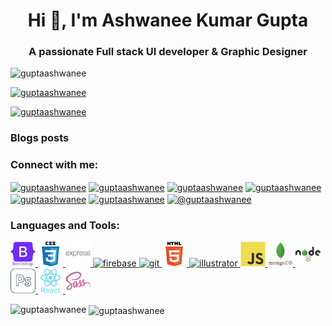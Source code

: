 <h1 align="center">Hi 👋, I'm Ashwanee Kumar Gupta</h1>
<h3 align="center">A passionate Full stack UI developer & Graphic Designer</h3>

<p align="left"> <img src="https://komarev.com/ghpvc/?username=guptaashwanee&label=Profile%20views&color=0e75b6&style=flat" alt="guptaashwanee" /> </p>

<p align="left"> <a href="https://github.com/ryo-ma/github-profile-trophy"><img src="https://github-profile-trophy.vercel.app/?username=guptaashwanee" alt="guptaashwanee" /></a> </p>

<p align="left"> <a href="https://twitter.com/guptaashwanee" target="blank"><img src="https://img.shields.io/twitter/follow/guptaashwanee?logo=twitter&style=for-the-badge" alt="guptaashwanee" /></a> </p>

### Blogs posts
<!-- BLOG-POST-LIST:START -->
<!-- BLOG-POST-LIST:END -->

<h3 align="left">Connect with me:</h3>
<p align="left">
<a href="https://twitter.com/guptaashwanee" target="blank"><img align="center" src="https://cdn.jsdelivr.net/npm/simple-icons@3.0.1/icons/twitter.svg" alt="guptaashwanee" height="30" width="40" /></a>
<a href="https://linkedin.com/in/guptaashwanee" target="blank"><img align="center" src="https://cdn.jsdelivr.net/npm/simple-icons@3.0.1/icons/linkedin.svg" alt="guptaashwanee" height="30" width="40" /></a>
<a href="https://fb.com/guptaashwanee" target="blank"><img align="center" src="https://cdn.jsdelivr.net/npm/simple-icons@3.0.1/icons/facebook.svg" alt="guptaashwanee" height="30" width="40" /></a>
<a href="https://instagram.com/guptaashwanee" target="blank"><img align="center" src="https://cdn.jsdelivr.net/npm/simple-icons@3.0.1/icons/instagram.svg" alt="guptaashwanee" height="30" width="40" /></a>
<a href="https://dribbble.com/guptaashwanee" target="blank"><img align="center" src="https://cdn.jsdelivr.net/npm/simple-icons@3.0.1/icons/dribbble.svg" alt="guptaashwanee" height="30" width="40" /></a>
<a href="https://www.behance.net/guptaashwanee" target="blank"><img align="center" src="https://cdn.jsdelivr.net/npm/simple-icons@3.0.1/icons/behance.svg" alt="guptaashwanee" height="30" width="40" /></a>
<a href="https://medium.com/@guptaashwanee" target="blank"><img align="center" src="https://cdn.jsdelivr.net/npm/simple-icons@3.0.1/icons/medium.svg" alt="@guptaashwanee" height="30" width="40" /></a>
</p>

<h3 align="left">Languages and Tools:</h3>
<p align="left"> <a href="https://getbootstrap.com" target="_blank"> <img src="https://raw.githubusercontent.com/devicons/devicon/master/icons/bootstrap/bootstrap-plain-wordmark.svg" alt="bootstrap" width="40" height="40"/> </a> <a href="https://www.w3schools.com/css/" target="_blank"> <img src="https://raw.githubusercontent.com/devicons/devicon/master/icons/css3/css3-original-wordmark.svg" alt="css3" width="40" height="40"/> </a> <a href="https://expressjs.com" target="_blank"> <img src="https://raw.githubusercontent.com/devicons/devicon/master/icons/express/express-original-wordmark.svg" alt="express" width="40" height="40"/> </a> <a href="https://firebase.google.com/" target="_blank"> <img src="https://www.vectorlogo.zone/logos/firebase/firebase-icon.svg" alt="firebase" width="40" height="40"/> </a> <a href="https://git-scm.com/" target="_blank"> <img src="https://www.vectorlogo.zone/logos/git-scm/git-scm-icon.svg" alt="git" width="40" height="40"/> </a> <a href="https://www.w3.org/html/" target="_blank"> <img src="https://raw.githubusercontent.com/devicons/devicon/master/icons/html5/html5-original-wordmark.svg" alt="html5" width="40" height="40"/> </a> <a href="https://www.adobe.com/in/products/illustrator.html" target="_blank"> <img src="https://www.vectorlogo.zone/logos/adobe_illustrator/adobe_illustrator-icon.svg" alt="illustrator" width="40" height="40"/> </a> <a href="https://developer.mozilla.org/en-US/docs/Web/JavaScript" target="_blank"> <img src="https://raw.githubusercontent.com/devicons/devicon/master/icons/javascript/javascript-original.svg" alt="javascript" width="40" height="40"/> </a> <a href="https://www.mongodb.com/" target="_blank"> <img src="https://raw.githubusercontent.com/devicons/devicon/master/icons/mongodb/mongodb-original-wordmark.svg" alt="mongodb" width="40" height="40"/> </a> <a href="https://nodejs.org" target="_blank"> <img src="https://raw.githubusercontent.com/devicons/devicon/master/icons/nodejs/nodejs-original-wordmark.svg" alt="nodejs" width="40" height="40"/> </a> <a href="https://www.photoshop.com/en" target="_blank"> <img src="https://raw.githubusercontent.com/devicons/devicon/master/icons/photoshop/photoshop-line.svg" alt="photoshop" width="40" height="40"/> </a> <a href="https://reactjs.org/" target="_blank"> <img src="https://raw.githubusercontent.com/devicons/devicon/master/icons/react/react-original-wordmark.svg" alt="react" width="40" height="40"/> </a> <a href="https://sass-lang.com" target="_blank"> <img src="https://raw.githubusercontent.com/devicons/devicon/master/icons/sass/sass-original.svg" alt="sass" width="40" height="40"/> </a> </p>

<p><img align="left" src="https://github-readme-stats.vercel.app/api/top-langs?username=guptaashwanee&show_icons=true&locale=en&layout=compact" alt="guptaashwanee" /></p>

<p>&nbsp;<img align="center" src="https://github-readme-stats.vercel.app/api?username=guptaashwanee&show_icons=true&locale=en" alt="guptaashwanee" /></p>
